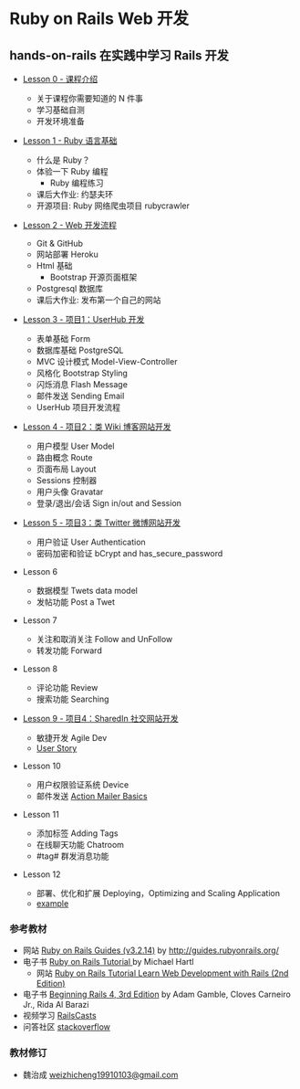 # Ruby on Rails Web 开发

## hands-on-rails 在实践中学习 Rails 开发

* [Lesson 0 - 课程介绍](0-intro.md)
  - 关于课程你需要知道的 N 件事
  - 学习基础自测
  - 开发环境准备

* [Lesson 1 - Ruby 语言基础](1-ruby-basics.md)
  - 什么是 Ruby？
  - 体验一下 Ruby 编程
    - Ruby 编程练习 
  - 课后大作业: 约瑟夫环
  - 开源项目: Ruby 网络爬虫项目 rubycrawler

* [Lesson 2 - Web 开发流程](2-web-dev-basics.md)
  - Git & GitHub
  - 网站部署 Heroku 
  - Html 基础 
    - Bootstrap 开源页面框架
  - Postgresql 数据库
  - 课后大作业: 发布第一个自己的网站 

* [Lesson 3 - 项目1：UserHub 开发](3-userhub-dev.md)
  - 表单基础 Form 
  - 数据库基础 PostgreSQL
  - MVC 设计模式 Model-View-Controller
  - 风格化 Bootstrap Styling
  - 闪烁消息 Flash Message
  - 邮件发送 Sending Email
  - UserHub 项目开发流程

* [Lesson 4 - 项目2：类 Wiki 博客网站开发](4-wiki-dev.md)
  - 用户模型 User Model
  - 路由概念 Route 
  - 页面布局 Layout 
  - Sessions 控制器
  - 用户头像 Gravatar
  - 登录/退出/会话 Sign in/out and Session
  
* [Lesson 5 - 项目3：类 Twitter 微博网站开发](5-twitter-dev.md)
  - 用户验证 User Authentication
  - 密码加密和验证 bCrypt and has_secure_password

* Lesson 6 
  - 数据模型 Twets data model
  - 发帖功能 Post a Twet

* Lesson 7 
  - 关注和取消关注 Follow and UnFollow
  - 转发功能 Forward

* Lesson 8 
  - 评论功能 Review
  - 搜索功能 Searching

* [Lesson 9 - 项目4：SharedIn 社交网站开发](6-sharedin-dev.md)
  - 敏捷开发 Agile Dev
  - [User Story](http://www.mountaingoatsoftware.com/agile/user-stories)

* Lesson 10 
  - 用户权限验证系统 Device
  - 邮件发送 [Action Mailer Basics](http://guides.rubyonrails.org/action_mailer_basics.html)

* Lesson 11 
  - 添加标签 Adding Tags
  - 在线聊天功能 Chatroom
  - #tag# 群发消息功能

* Lesson 12 
  - 部署、优化和扩展 Deploying，Optimizing and Scaling Application
  - [example](https://www.pivotaltracker.com/s/projects/646869)

### 参考教材
* 网站 [Ruby on Rails Guides (v3.2.14)](http://guides.rubyonrails.org/v3.2.14/) by http://guides.rubyonrails.org/
* 电子书 [Ruby on Rails Tutorial ](http://it-ebooks.info/book/1276/) by Michael Hartl 
  - 网站 [Ruby on Rails Tutorial Learn Web Development with Rails (2nd Edition)](http://ruby.railstutorial.org/ruby-on-rails-tutorial-book)
* 电子书 [Beginning Rails 4, 3rd Edition](http://it-ebooks.info/book/3030/) by Adam Gamble, Cloves Carneiro Jr., Rida Al Barazi
* 视频学习 [RailsCasts](http://railscasts.com/)
* 问答社区 [stackoverflow](http://stackoverflow.com/)

### 教材修订
* 魏治成 weizhicheng19910103@gmail.com
